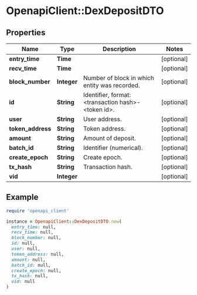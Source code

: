 # OpenapiClient::DexDepositDTO

## Properties

| Name | Type | Description | Notes |
| ---- | ---- | ----------- | ----- |
| **entry_time** | **Time** |  | [optional] |
| **recv_time** | **Time** |  | [optional] |
| **block_number** | **Integer** | Number of block in which entity was recorded. | [optional] |
| **id** | **String** | Identifier, format: &lt;transaction hash&gt;-&lt;token id&gt;. | [optional] |
| **user** | **String** | User address. | [optional] |
| **token_address** | **String** | Token address. | [optional] |
| **amount** | **String** | Amount of deposit. | [optional] |
| **batch_id** | **String** | Identifier (numerical). | [optional] |
| **create_epoch** | **String** | Create epoch. | [optional] |
| **tx_hash** | **String** | Transaction hash. | [optional] |
| **vid** | **Integer** |  | [optional] |

## Example

```ruby
require 'openapi_client'

instance = OpenapiClient::DexDepositDTO.new(
  entry_time: null,
  recv_time: null,
  block_number: null,
  id: null,
  user: null,
  token_address: null,
  amount: null,
  batch_id: null,
  create_epoch: null,
  tx_hash: null,
  vid: null
)
```

